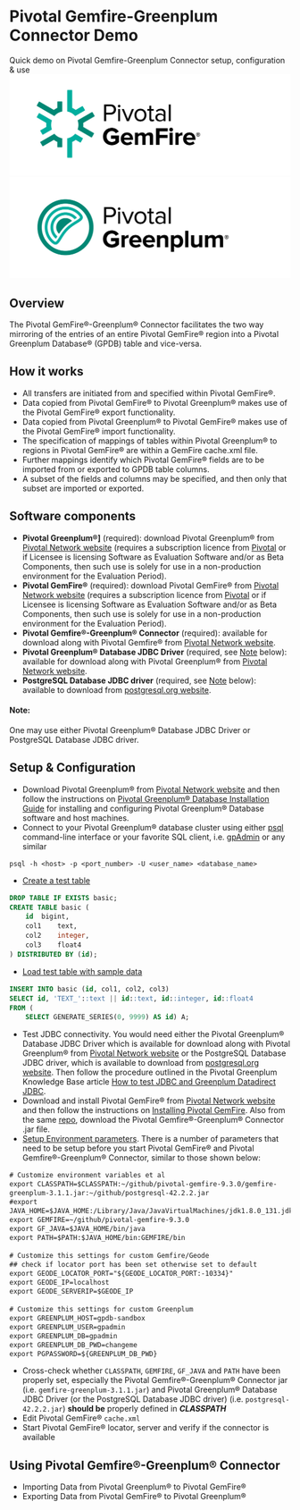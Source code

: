 # Pivotal Gemfire-Greenplum Connector Demo
Quick demo on Pivotal Gemfire-Greenplum Connector setup, configuration & use
![Pivotal Gemfire®](https://github.com/cantzakas/ggc_quick_demo/blob/master/img/Pivotal-Gemfire-Logo-FullColor.png)
![Pivotal Greenplum®](https://github.com/cantzakas/ggc_quick_demo/blob/master/img/Pivotal-Greenplum-Logo-FullColor.png)

## Overview
The Pivotal GemFire®-Greenplum® Connector facilitates the two way mirroring of the entries of an entire Pivotal GemFire® region into a Pivotal Greenplum Database® (GPDB) table and vice-versa.

## How it works
- All transfers are initiated from and specified within Pivotal GemFire®.
- Data copied from Pivotal GemFire® to Pivotal Greenplum® makes use of the Pivotal GemFire® export functionality. 
- Data copied from Pivotal Greenplum® to Pivotal GemFire® makes use of the Pivotal GemFire® import functionality. 
- The specification of mappings of tables within Pivotal Greenplum® to regions in Pivotal GemFire® are within a GemFire cache.xml file. 
- Further mappings identify which Pivotal GemFire® fields are to be imported from or exported to GPDB table columns. 
- A subset of the fields and columns may be specified, and then only that subset are imported or exported.

## Software components
- **Pivotal Greenplum®]** (required): download Pivotal Greenplum® from [Pivotal Network website](https://network.pivotal.io/products/pivotal-gpdb) (requires a subscription licence from [Pivotal](http://pivotal.io) or if Licensee is licensing Software as Evaluation Software and/or as Beta Components, then such use is solely for use in a non-production environment for the Evaluation Period).
- **Pivotal GemFire®** (required): download Pivotal GemFire® from [Pivotal Network website](https://network.pivotal.io/products/pivotal-gemfire) (requires a subscription licence from [Pivotal](http://pivotal.io) or if Licensee is licensing Software as Evaluation Software and/or as Beta Components, then such use is solely for use in a non-production environment for the Evaluation Period).
- **Pivotal Gemfire®-Greenplum® Connector** (required): available for download along with Pivotal Gemfire® from [Pivotal Network website](https://network.pivotal.io/products/pivotal-gemfire).
- **Pivotal Greenplum® Database JDBC Driver** (required, see [Note](https://github.com/cantzakas/ggc_quick_demo/blob/master/README.md#note) below): available for download along with Pivotal Greenplum® from [Pivotal Network website](https://network.pivotal.io/products/pivotal-gpdb).
- **PostgreSQL Database JDBC driver** (required, see [Note](https://github.com/cantzakas/ggc_quick_demo/blob/master/README.md#note) below): available to download from [postgresql.org website](https://jdbc.postgresql.org/download.html).

#### Note: 
One may use either Pivotal Greenplum® Database JDBC Driver or PostgreSQL Database JDBC driver.

## Setup & Configuration
- Download Pivotal Greenplum® from [Pivotal Network website](https://network.pivotal.io/products/pivotal-gpdb) and then follow the instructions on [Pivotal Greenplum® Database Installation Guide](http://gpdb.docs.pivotal.io/580/install_guide/install_guide.html) for installing and configuring Pivotal Greenplum® Database software and host machines.
- Connect to your Pivotal Greenplum® database cluster using either [psql](https://gpdb.docs.pivotal.io/latest/utility_guide/client_utilities/psql.html) command-line interface or your favorite SQL client, i.e. [gpAdmin](https://www.pgadmin.org/) or any similar
```shell
psql -h <host> -p <port_number> -U <user_name> <database_name>
```
- [Create a test table](https://github.com/cantzakas/ggc_quick_demo/blob/master/scripts/sql_create_gpdb_table.sql)
```sql
DROP TABLE IF EXISTS basic;
CREATE TABLE basic (	
	id	bigint,
	col1 	text,
	col2	integer,
	col3	float4
) DISTRIBUTED BY (id);
```
- [Load test table with sample data](https://github.com/cantzakas/ggc_quick_demo/blob/master/scripts/sql_load_gpdb_data.sql)
```sql
INSERT INTO basic (id, col1, col2, col3)
SELECT id, 'TEXT_'::text || id::text, id::integer, id::float4
FROM (
	SELECT GENERATE_SERIES(0, 9999) AS id) A;
```
- Test JDBC connectivity. You would need either the Pivotal Greenplum® Database JDBC Driver which is available for download along with Pivotal Greenplum® from [Pivotal Network website](https://network.pivotal.io/products/pivotal-gpdb) or the PostgreSQL Database JDBC driver, which is available to download from [postgresql.org website](https://jdbc.postgresql.org/download.html). Then follow the procedure outlined in the Pivotal Greenplum Knowledge Base article [How to test JDBC and Greenplum Datadirect JDBC](https://discuss.pivotal.io/hc/en-us/articles/202912073-How-to-test-JDBC-and-Greenplum-Datadirect-JDBC).
- Download and install Pivotal GemFire® from [Pivotal Network website](https://network.pivotal.io/products/pivotal-gemfire) and then follow the instructions on [Installing Pivotal GemFire](http://gemfire.docs.pivotal.io/93/gemfire/getting_started/installation/install_intro.html). Also from the same [repo](https://network.pivotal.io/products/pivotal-gemfire), download the Pivotal Gemfire®-Greenplum® Connector .jar file.
- [Setup Environment parameters](https://github.com/cantzakas/ggc_quick_demo/blob/master/scripts/set_env.sh). There is a number of parameters that need to be setup before you start Pivotal GemFire® and Pivotal Gemfire®-Greenplum® Connector, similar to those shown below:
```shell
# Customize environment variables et al
export CLASSPATH=$CLASSPATH:~/github/pivotal-gemfire-9.3.0/gemfire-greenplum-3.1.1.jar:~/github/postgresql-42.2.2.jar
#export JAVA_HOME=$JAVA_HOME:/Library/Java/JavaVirtualMachines/jdk1.8.0_131.jdk/Contents/Home
export GEMFIRE=~/github/pivotal-gemfire-9.3.0
export GF_JAVA=$JAVA_HOME/bin/java
export PATH=$PATH:$JAVA_HOME/bin:GEMFIRE/bin

# Customize this settings for custom Gemfire/Geode
## check if locator port has been set otherwise set to default
export GEODE_LOCATOR_PORT="${GEODE_LOCATOR_PORT:-10334}"
export GEODE_IP=localhost
export GEODE_SERVERIP=$GEODE_IP

# Customize this settings for custom Greenplum
export GREENPLUM_HOST=gpdb-sandbox
export GREENPLUM_USER=gpadmin
export GREENPLUM_DB=gpadmin
export GREENPLUM_DB_PWD=changeme
export PGPASSWORD=${GREENPLUM_DB_PWD}
```
- Cross-check whether `CLASSPATH`, `GEMFIRE`, `GF_JAVA` and `PATH` have been properly set, especially the Pivotal Gemfire®-Greenplum® Connector jar (i.e. `gemfire-greenplum-3.1.1.jar`) and Pivotal Greenplum® Database JDBC Driver (or the PostgreSQL Database JDBC driver) (i.e. `postgresql-42.2.2.jar`) __should be__ properly defined in _**CLASSPATH**_
- Edit Pivotal GemFire® `cache.xml`
- Start Pivotal GemFire® locator, server and verify if the connector is available

## Using Pivotal Gemfire®-Greenplum® Connector 
- Importing Data from Pivotal Greenplum® to Pivotal GemFire®
- Exporting Data from Pivotal GemFire® to Pivotal Greenplum®
